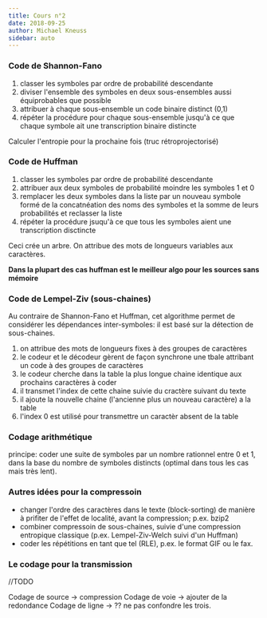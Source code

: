 ```yaml
---
title: Cours n°2
date: 2018-09-25
author: Michael Kneuss
sidebar: auto
---
```

### Code de Shannon-Fano
1. classer les symboles par ordre de probabilité descendante
2. diviser l'ensemble des symboles en deux sous-ensembles aussi équiprobables que possible
3. attribuer à chaque sous-ensemble un code binaire distinct (0,1)
4. répéter la procédure pour chaque sous-ensemble jusqu'à ce que chaque symbole ait une transcription binaire distincte

Calculer l'entropie pour la prochaine fois (truc rétroprojectorisé)

### Code de Huffman
1. classer les symboles par ordre de probabilité descendante
2. attribuer aux deux symboles de probabilité moindre les symboles 1 et 0
3. remplacer les deux symboles dans la liste par un nouveau symbole formé de la concatnéation des noms des symboles et la somme de leurs probabilités et reclasser la liste
4. répéter la procédure jsuqu'à ce que tous les symboles aient une transcription disctincte

Ceci crée un arbre. On attribue des mots de longueurs variables aux caractères.

**Dans la plupart des cas huffman est le meilleur algo pour les sources sans mémoire**

### Code de Lempel-Ziv (sous-chaines)
Au contraire de Shannon-Fano et Huffman, cet algorithme permet de considérer les dépendances inter-symboles: il est basé sur la détection de sous-chaines.
1. on attribue des mots de longueurs fixes à des groupes de caractères
2. le codeur et le décodeur gèrent de façon synchrone une tbale attribant un code à des groupes de caractères
3. le codeur cherche dans la table la plus longue chaine identique aux prochains caractères à coder
4. il transmet l'index de cette chaine suivie du cractère suivant du texte
5. il ajoute la nouvelle chaine (l'ancienne plus un nouveau caractère) a la table
6. l'index 0 est utilisé pour transmettre un caractèr absent de la table

### Codage arithmétique
principe: coder une suite de symboles par un nombre rationnel entre 0 et 1, dans la base du nombre de symboles distincts (optimal dans tous les cas mais très lent).

### Autres idées pour la compressoin
* changer l'ordre des caractères dans le texte (block-sorting) de manière à prifiter de l'effet de localité, avant la compression; p.ex. bzip2
* combiner compressoin de sous-chaines, suivie d'une compression entropique classique (p.ex. Lempel-Ziv-Welch suivi d'un Huffman)
* coder les répétitions en tant que tel (RLE), p.ex. le format GIF ou le fax.

### Le codage pour la transmission
//TODO

Codage de source -> compression
Codage de voie -> ajouter de la redondance
Codage de ligne -> ??
ne pas confondre les trois.